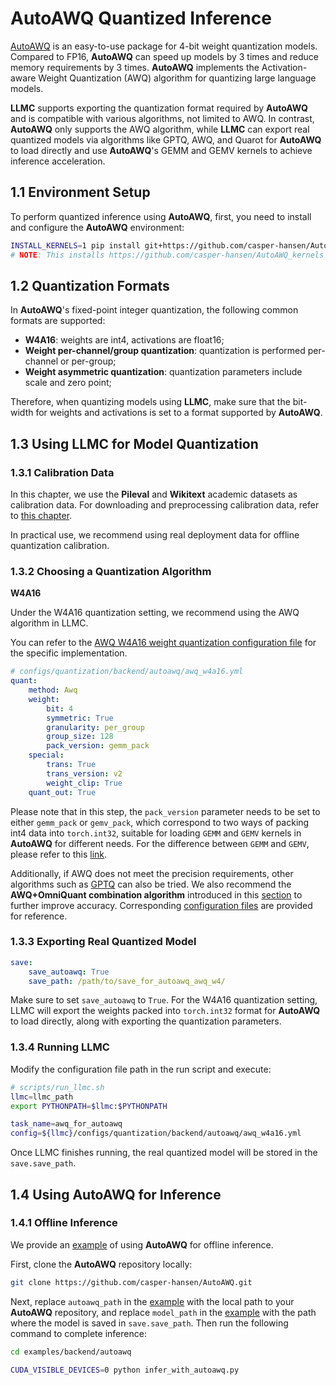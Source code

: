 
# AutoAWQ Quantized Inference

[AutoAWQ](https://github.com/casper-hansen/AutoAWQ) is an easy-to-use package for 4-bit weight quantization models. Compared to FP16, **AutoAWQ** can speed up models by 3 times and reduce memory requirements by 3 times. **AutoAWQ** implements the Activation-aware Weight Quantization (AWQ) algorithm for quantizing large language models.

**LLMC** supports exporting the quantization format required by **AutoAWQ** and is compatible with various algorithms, not limited to AWQ. In contrast, **AutoAWQ** only supports the AWQ algorithm, while **LLMC** can export real quantized models via algorithms like GPTQ, AWQ, and Quarot for **AutoAWQ** to load directly and use **AutoAWQ**'s GEMM and GEMV kernels to achieve inference acceleration.


## 1.1 Environment Setup

To perform quantized inference using **AutoAWQ**, first, you need to install and configure the **AutoAWQ** environment:
```bash
INSTALL_KERNELS=1 pip install git+https://github.com/casper-hansen/AutoAWQ.git
# NOTE: This installs https://github.com/casper-hansen/AutoAWQ_kernels
```

## 1.2 Quantization Formats

In **AutoAWQ**'s fixed-point integer quantization, the following common formats are supported:

- **W4A16**: weights are int4, activations are float16;
- **Weight per-channel/group quantization**: quantization is performed per-channel or per-group;
- **Weight asymmetric quantization**: quantization parameters include scale and zero point;

Therefore, when quantizing models using **LLMC**, make sure that the bit-width for weights and activations is set to a format supported by **AutoAWQ**.


## 1.3 Using LLMC for Model Quantization

### 1.3.1 Calibration Data

In this chapter, we use the **Pileval** and **Wikitext** academic datasets as calibration data. For downloading and preprocessing calibration data, refer to [this chapter](https://llmc-en.readthedocs.io/en/latest/configs.html).

In practical use, we recommend using real deployment data for offline quantization calibration.


### 1.3.2 Choosing a Quantization Algorithm


**W4A16**

Under the W4A16 quantization setting, we recommend using the AWQ algorithm in LLMC.

You can refer to the [AWQ W4A16 weight quantization configuration file](https://github.com/ModelTC/llmc/tree/main/configs/quantization/backend/autoawq/awq_w4a16.yml) for the specific implementation.

```yaml
# configs/quantization/backend/autoawq/awq_w4a16.yml
quant:
    method: Awq
    weight:
        bit: 4
        symmetric: True
        granularity: per_group
        group_size: 128
        pack_version: gemm_pack
    special:
        trans: True
        trans_version: v2
        weight_clip: True
    quant_out: True  
```

Please note that in this step, the `pack_version` parameter needs to be set to either `gemm_pack` or `gemv_pack`, which correspond to two ways of packing int4 data into `torch.int32`, suitable for loading `GEMM` and `GEMV` kernels in **AutoAWQ** for different needs. For the difference between `GEMM` and `GEMV`, please refer to this [link](https://github.com/casper-hansen/AutoAWQ/tree/main?tab=readme-ov-file#int4-gemm-vs-int4-gemv-vs-fp16).

Additionally, if AWQ does not meet the precision requirements, other algorithms such as [GPTQ](https://github.com/ModelTC/llmc/tree/main/configs/quantization/backend/autoawq/gptq_w4a16.yml) can also be tried. We also recommend the **AWQ+OmniQuant combination algorithm** introduced in this [section](https://llmc-en.readthedocs.io/en/latest/practice/awq_omni.html) to further improve accuracy. Corresponding [configuration files](https://github.com/ModelTC/llmc/tree/main/configs/quantization/backend/autoawq/w4a16_combin) are provided for reference.


### 1.3.3 Exporting Real Quantized Model

```yaml
save:
    save_autoawq: True
    save_path: /path/to/save_for_autoawq_awq_w4/
```
Make sure to set `save_autoawq` to `True`. For the W4A16 quantization setting, LLMC will export the weights packed into `torch.int32` format for **AutoAWQ** to load directly, along with exporting the quantization parameters.


### 1.3.4 Running LLMC

Modify the configuration file path in the run script and execute:

```bash
# scripts/run_llmc.sh
llmc=llmc_path
export PYTHONPATH=$llmc:$PYTHONPATH

task_name=awq_for_autoawq
config=${llmc}/configs/quantization/backend/autoawq/awq_w4a16.yml
```
Once LLMC finishes running, the real quantized model will be stored in the `save.save_path`.


## 1.4 Using AutoAWQ for Inference


### 1.4.1 Offline Inference

We provide an [example](https://github.com/ModelTC/llmc/blob/main/examples/backend/autoawq/infer_with_autoawq.py) of using **AutoAWQ** for offline inference.

First, clone the **AutoAWQ** repository locally:

```bash
git clone https://github.com/casper-hansen/AutoAWQ.git
```

Next, replace `autoawq_path` in the [example](https://github.com/ModelTC/llmc/blob/main/examples/backend/autoawq/infer_with_autoawq.py) with the local path to your **AutoAWQ** repository, and replace `model_path` in the [example](https://github.com/ModelTC/llmc/blob/main/examples/backend/autoawq/infer_with_autoawq.py) with the path where the model is saved in `save.save_path`. Then run the following command to complete inference:

```bash
cd examples/backend/autoawq

CUDA_VISIBLE_DEVICES=0 python infer_with_autoawq.py
```